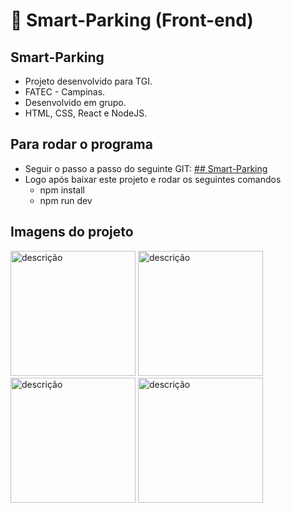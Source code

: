 # :car: Smart-Parking (Front-end)

## Smart-Parking
- Projeto desenvolvido para TGI.
- FATEC - Campinas.
- Desenvolvido em grupo.
- HTML, CSS, React e NodeJS.
##

## Para rodar o programa
- Seguir o passo a passo do seguinte GIT: [## Smart-Parking](https://github.com/victormarinho1/smart-parking.git)
- Logo após baixar este projeto e rodar os seguintes comandos
  - npm install
  - npm run dev
##

## Imagens do projeto
<img src="https://github.com/user-attachments/assets/9a4315a9-5646-4401-82ca-ff203bce14bf" alt="descrição" width="200"/>
<img src="https://github.com/user-attachments/assets/058e37eb-d3d6-4a02-a968-fb489624f70c" alt="descrição" width="200"/>
<img src="https://github.com/user-attachments/assets/62dbdc49-4e2f-4144-abf9-47fe0bf5cf85" alt="descrição" width="200"/>
<img src="https://github.com/user-attachments/assets/df7435dd-6840-4236-8ee3-b2853eec3d23" alt="descrição" width="200"/>


